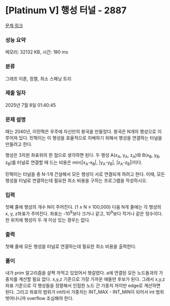 # [Platinum V] 행성 터널 - 2887 

[문제 링크](https://www.acmicpc.net/problem/2887) 

### 성능 요약

메모리: 32132 KB, 시간: 180 ms

### 분류

그래프 이론, 정렬, 최소 스패닝 트리

### 제출 일자

2025년 7월 8일 01:40:45

### 문제 설명

<p>
	때는 2040년, 이민혁은 우주에 자신만의 왕국을 만들었다. 왕국은 N개의 행성으로 이루어져 있다. 민혁이는 이 행성을 효율적으로 지배하기 위해서 행성을 연결하는 터널을 만들려고 한다.</p>

<p>
	행성은 3차원 좌표위의 한 점으로 생각하면 된다. 두 행성 A(x<sub>A</sub>, y<sub>A</sub>, z<sub>A</sub>)와 B(x<sub>B</sub>, y<sub>B</sub>, z<sub>B</sub>)를 터널로 연결할 때 드는 비용은 min(|x<sub>A</sub>-x<sub>B</sub>|, |y<sub>A</sub>-y<sub>B</sub>|, |z<sub>A</sub>-z<sub>B</sub>|)이다.</p>

<p>
	민혁이는 터널을 총 N-1개 건설해서 모든 행성이 서로 연결되게 하려고 한다. 이때, 모든 행성을 터널로 연결하는데 필요한 최소 비용을 구하는 프로그램을 작성하시오.</p>

### 입력 

 <p>
	첫째 줄에 행성의 개수 N이 주어진다. (1 ≤ N ≤ 100,000) 다음 N개 줄에는 각 행성의 x, y, z좌표가 주어진다. 좌표는 -10<sup>9</sup>보다 크거나 같고, 10<sup>9</sup>보다 작거나 같은 정수이다. 한 위치에 행성이 두 개 이상 있는 경우는 없다. </p>

### 출력 

 <p>
	첫째 줄에 모든 행성을 터널로 연결하는데 필요한 최소 비용을 출력한다.</p>

 ### 풀이 

 <p>내가 prim 알고리즘을 살짝 까먹고 있었어서 헷갈렸다. a에 연결된 모든 노드들과의 가중치를 계산할 필요 없다. x,y,z 기준으로 가장 가까운 애들만 후보가 된다. 그래서 x,y,z 좌표 기준으로 각 행성들을 정렬해서 인접한 노드 간 가중치 차이만 edge로 계산하면 된다. 그리고 좌표의 범위가 int라서 가중치는 INT_MAX - INT_MIN이 되어서 int 범위 벗어나니까 overflow 조심해야 한다. </p>


